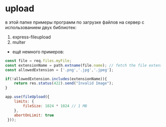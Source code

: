 # upload

в этой папке примеры программ по загрузке файлов на сервер с использованием двух библиотек:  
1) express-fileupload  
2) multer  

- ещё немного примеров:
  
```js
const file = req.files.myFile;
const extensionName = path.extname(file.name); // fetch the file extension
const allowedExtension = ['.png','.jpg','.jpeg'];

if(!allowedExtension.includes(extensionName)){
    return res.status(422).send("Invalid Image");
}
```

```js
app.use(fileUpload({
    limits: {
        fileSize: 1024 * 1024 // 1 MB
    },
    abortOnLimit: true
 }));
```
